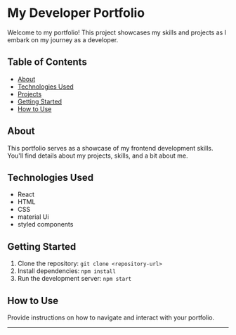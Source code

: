 # My Developer Portfolio

Welcome to my portfolio! This project showcases my skills and projects as I embark on my journey as a developer.

## Table of Contents
- [About](#about)
- [Technologies Used](#technologies-used)
- [Projects](#projects)
- [Getting Started](#getting-started)
- [How to Use](#how-to-use)

## About
This portfolio serves as a showcase of my frontend development skills. You'll find details about my projects, skills, and a bit about me.

## Technologies Used
- React
- HTML
- CSS
- material Ui
- styled components

## Getting Started
1. Clone the repository: `git clone <repository-url>`
2. Install dependencies: `npm install`
3. Run the development server: `npm start`

## How to Use
Provide instructions on how to navigate and interact with your portfolio.

---
